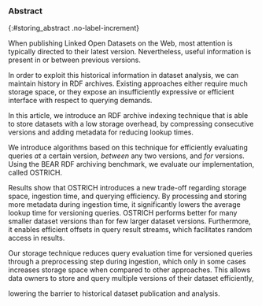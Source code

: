 ### Abstract
{:#storing_abstract .no-label-increment}

<!-- Context      -->
When publishing Linked Open Datasets on the Web,
most attention is typically directed to their latest version.
Nevertheless, useful information is present in or between previous versions.
<!-- Need         -->
In order to exploit this historical information in dataset analysis,
we can maintain history in RDF archives.
Existing approaches either require much storage space,
or they expose an insufficiently expressive or efficient interface
with respect to querying demands.
<!-- Task         -->
In this article, we introduce an RDF archive indexing technique that is able to store datasets
with a low storage overhead,
by compressing consecutive versions and adding metadata for reducing lookup times.
<!-- Object       -->
We introduce algorithms based on this technique for efficiently evaluating
queries *at* a certain version, *between* any two versions, and *for* versions.
Using the BEAR RDF archiving benchmark,
we evaluate our implementation, called OSTRICH.
<!-- Findings     -->
Results show that OSTRICH introduces a new trade-off regarding storage space, ingestion time, and querying efficiency.
By processing and storing more metadata during ingestion time,
it significantly lowers the average lookup time for versioning queries.
OSTRICH performs better for many smaller dataset versions
than for few larger dataset versions.
Furthermore, it enables efficient offsets in query result streams,
which facilitates random access in results.
<!-- Conclusion   -->
Our storage technique reduces query evaluation time for versioned queries
through a preprocessing step during ingestion,
which only in some cases increases storage space when compared to other approaches.
This allows data owners to store and query multiple versions of their dataset efficiently,
<!-- Perspectives -->
lowering the barrier to historical dataset publication and analysis.
